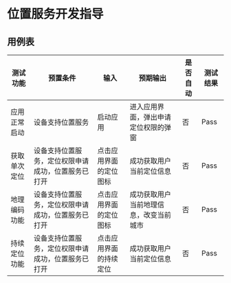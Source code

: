 # 位置服务开发指导

## 用例表

| 测试功能          | 预置条件     | 输入              | 预期输出                  | 是否自动  | 测试结果 |
| ----------------- | ------------ | ----------------- | ------------------------|--------- | -------- |
| 应用正常启动     | 设备支持位置服务   | 启动应用           | 进入应用界面，弹出申请定位权限的弹窗 |否 | Pass      |
| 获取单次定位    | 设备支持位置服务，定位权限申请成功，位置服务已打开   | 点击应用界面的定位图标        | 成功获取用户当前定位信息 |否 | Pass      |
| 地理编码功能   | 设备支持位置服务，定位权限申请成功，位置服务已打开   | 点击应用界面的定位图标    | 成功获取用户当前地理信息，改变当前城市   |否 | Pass    |
| 持续定位功能      | 设备支持位置服务，定位权限申请成功，位置服务已打开   | 点击应用界面的持续定位    | 成功获取用户当前定位信息 |否 |Pass      |
